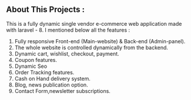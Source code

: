 

## About This Projects : 

This is a fully dynamic single vendor e-commerce web application made with laravel - 8.  I mentioned below all the features :
1. Fully responsive Front-end (Main-website) & Back-end (Admin-panel).  
2. The whole website is controlled dynamically from the backend.  
3. Dynamic cart, wishlist, checkout, payment.  
4. Coupon features.
5. Dynamic Seo
6. Order Tracking features. 
7. Cash on Hand delivery system.  
8. Blog, news publication option.  
9. Contact Form,newsletter subscriptions.

 


